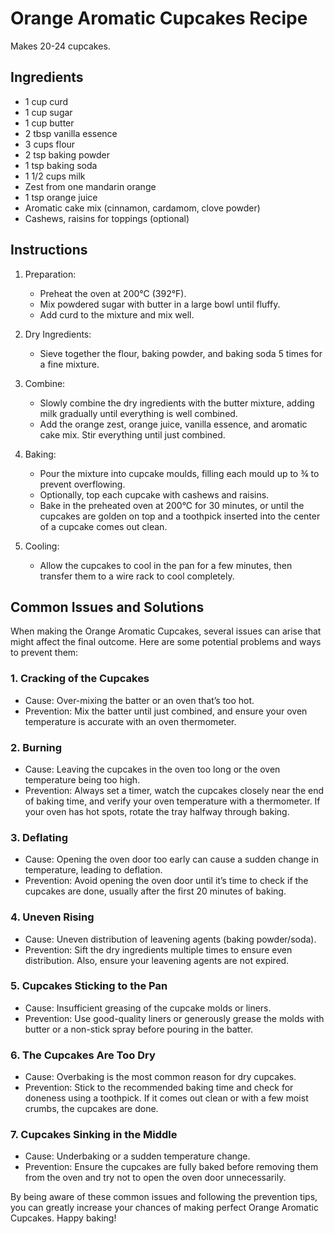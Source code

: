 # Orange Aromatic Cupcakes Recipe

Makes 20-24 cupcakes.

## Ingredients

- 1 cup curd
- 1 cup sugar
- 1 cup butter
- 2 tbsp vanilla essence
- 3 cups flour
- 2 tsp baking powder
- 1 tsp baking soda
- 1 1/2 cups milk
- Zest from one mandarin orange
- 1 tsp orange juice
- Aromatic cake mix (cinnamon, cardamom, clove powder)
- Cashews, raisins for toppings (optional)

## Instructions

1. Preparation:
   - Preheat the oven at 200°C (392°F).
   - Mix powdered sugar with butter in a large bowl until fluffy.
   - Add curd to the mixture and mix well.
2. Dry Ingredients:
   - Sieve together the flour, baking powder, and baking soda 5 times for a fine mixture.
3. Combine:
   - Slowly combine the dry ingredients with the butter mixture, adding milk gradually until everything is well combined.
   - Add the orange zest, orange juice, vanilla essence, and aromatic cake mix. Stir everything until just combined.
4. Baking:
   - Pour the mixture into cupcake moulds, filling each mould up to ¾ to prevent overflowing.
   - Optionally, top each cupcake with cashews and raisins.
   - Bake in the preheated oven at 200°C for 30 minutes, or until the cupcakes are golden on top and a toothpick inserted into the center of a cupcake comes out clean.
5. Cooling:

   - Allow the cupcakes to cool in the pan for a few minutes, then transfer them to a wire rack to cool completely.

## Common Issues and Solutions

When making the Orange Aromatic Cupcakes, several issues can arise that might affect the final outcome. Here are some potential problems and ways to prevent them:

### 1. Cracking of the Cupcakes

- Cause: Over-mixing the batter or an oven that’s too hot.
- Prevention: Mix the batter until just combined, and ensure your oven temperature is accurate with an oven thermometer.

### 2. Burning

- Cause: Leaving the cupcakes in the oven too long or the oven temperature being too high.
- Prevention: Always set a timer, watch the cupcakes closely near the end of baking time, and verify your oven temperature with a thermometer. If your oven has hot spots, rotate the tray halfway through baking.

### 3. Deflating

- Cause: Opening the oven door too early can cause a sudden change in temperature, leading to deflation.
- Prevention: Avoid opening the oven door until it’s time to check if the cupcakes are done, usually after the first 20 minutes of baking.

### 4. Uneven Rising

- Cause: Uneven distribution of leavening agents (baking powder/soda).
- Prevention: Sift the dry ingredients multiple times to ensure even distribution. Also, ensure your leavening agents are not expired.

### 5. Cupcakes Sticking to the Pan

- Cause: Insufficient greasing of the cupcake molds or liners.
- Prevention: Use good-quality liners or generously grease the molds with butter or a non-stick spray before pouring in the batter.

### 6. The Cupcakes Are Too Dry

- Cause: Overbaking is the most common reason for dry cupcakes.
- Prevention: Stick to the recommended baking time and check for doneness using a toothpick. If it comes out clean or with a few moist crumbs, the cupcakes are done.

### 7. Cupcakes Sinking in the Middle

- Cause: Underbaking or a sudden temperature change.
- Prevention: Ensure the cupcakes are fully baked before removing them from the oven and try not to open the oven door unnecessarily.

By being aware of these common issues and following the prevention tips, you can greatly increase your chances of making perfect Orange Aromatic Cupcakes. Happy baking!
